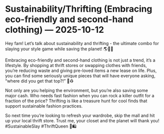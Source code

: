 # Sustainability/Thrifting (Embracing eco-friendly and second-hand clothing) — 2025-10-12

Hey fam! Let’s talk about sustainability and thrifting - the ultimate combo for slaying your style game while saving the planet! 🌎💁‍♀️

Embracing eco-friendly and second-hand clothing is not just a trend, it’s a lifestyle. By shopping at thrift stores or swapping clothes with friends, you’re reducing waste and giving pre-loved items a new lease on life. Plus, you can find some seriously unique pieces that will have everyone asking, “where did you get that top?!” 👚♻️

Not only are you helping the environment, but you’re also saving some major cash. Who needs fast fashion when you can rock a killer outfit for a fraction of the price? Thrifting is like a treasure hunt for cool finds that support sustainable fashion practices.

So next time you’re looking to refresh your wardrobe, skip the mall and hit up your local thrift store. Trust me, your closet and the planet will thank you! #SustainableSlay #ThriftQueen 👑🛍️